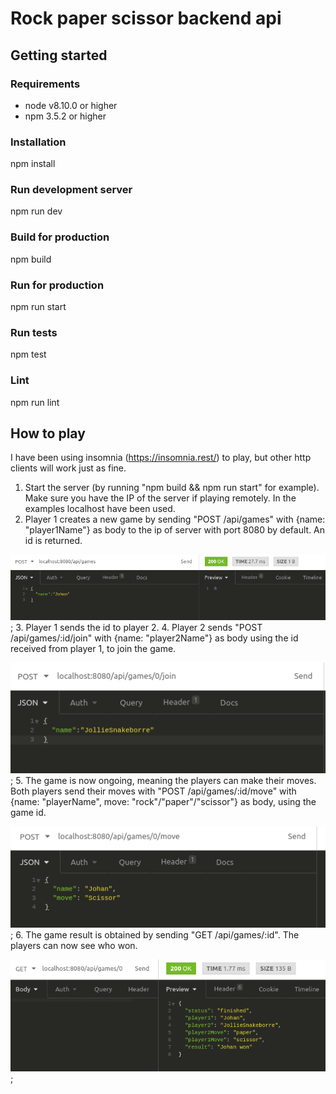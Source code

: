 # Rock paper scissor backend api

## Getting started
### Requirements
- node v8.10.0 or higher
- npm 3.5.2 or higher
### Installation
npm install
### Run development server
npm run dev
### Build for production
npm build
### Run for production
npm run start
### Run tests
npm test
### Lint
npm run lint

## How to play
I have been using insomnia (https://insomnia.rest/) to play, but other http clients will work just as fine.

1. Start the server (by running "npm build && npm run start" for example). Make sure you have the IP of the server if playing remotely. In the examples localhost have been used.
2. Player 1 creates a new game by sending "POST /api/games" with {name: "player1Name"} as body to the ip of server with port 8080 by default. An id is returned. 

![Alt text](figures/createGame.png "Creating a game with insomnia");
3. Player 1 sends the id to player 2.
4. Player 2 sends "POST /api/games/:id/join" with {name: "player2Name"} as body using the id received from player 1, to join the game.

![Alt text](figures/joinGame.png "Joining a game with insomnia");
5. The game is now ongoing, meaning the players can make their moves. Both players send their moves with "POST /api/games/:id/move" with {name: "playerName", move: "rock"/"paper"/"scissor"} as body, using the game id. 

![Alt text](figures/makeMove.png "Make a move with insomnia");
6. The game result is obtained by sending "GET /api/games/:id". The players can now see who won.

![Alt text](figures/getGameStatus.png "Get game status with insomnia");